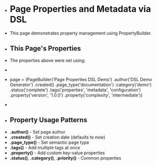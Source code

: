 - # Page Properties and Metadata via DSL
- This page demonstrates property management using PropertyBuilder.
- ## This Page's Properties
- The properties above were set using:
- ```python
- page = (PageBuilder('Page Properties DSL Demo')
	.author('DSL Demo Generator')
		.created()
			.page_type('documentation')
			.category('demo')
			.status('complete')
			.tags('properties', 'metadata', 'configuration')
			.property('version', '1.0.0')
			.property('complexity', 'intermediate'))
- ```
- ## Property Usage Patterns
- **.author()** - Set page author
- **.created()** - Set creation date (defaults to now)
- **.page_type()** - Set semantic page type
- **.tags()** - Add multiple tags at once
- **.property()** - Add custom key-value properties
- **.status()**, **.category()**, **.priority()** - Common properties
